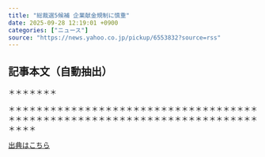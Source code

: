 ```yaml
---
title: "総裁選5候補 企業献金規制に慎重"
date: 2025-09-28 12:19:01 +0900
categories: ["ニュース"]
source: "https://news.yahoo.co.jp/pickup/6553832?source=rss"
---
```


## 記事本文（自動抽出）
<div><div class="sc-udmmem-4 iDKDih"><span class="sc-udmmem-5 bsNcdF riff-SkeletonText__root riff-text-small riff-text-transparent riff-select-none" aria-hidden="true">＊＊＊＊＊＊＊</span><p><span class="riff-SkeletonText__root riff-text-transparent riff-select-none" aria-hidden="true">＊＊＊＊＊＊＊＊＊＊＊＊＊＊＊＊＊＊＊＊＊＊＊＊＊＊＊＊＊＊＊＊＊＊＊＊＊＊＊＊＊＊＊＊＊＊＊＊＊＊＊＊＊＊＊＊＊＊＊＊＊＊＊＊＊＊＊＊＊＊＊＊＊＊＊＊</span></p></div></div>

[出典はこちら](https://news.yahoo.co.jp/pickup/6553832?source=rss)
